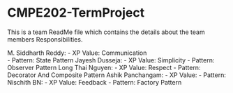 # CMPE202-TermProject
This is a team ReadMe file which contains the details about the team members Responsibilities. 

M. Siddharth Reddy:
                  - XP Value: Communication     
                  - Pattern: State Pattern
Jayesh Dusseja:
                  - XP Value: Simplicity
                  - Pattern: Observer Pattern
Long Thai Nguyen:
                  - XP Value: Respect
                  - Pattern: Decorator And Composite Pattern
Ashik Panchangam:
                  - XP Value:
                  - Pattern:
Nischith BN:
                  - XP Value: Feedback
                  - Pattern: Factory Pattern

                 
